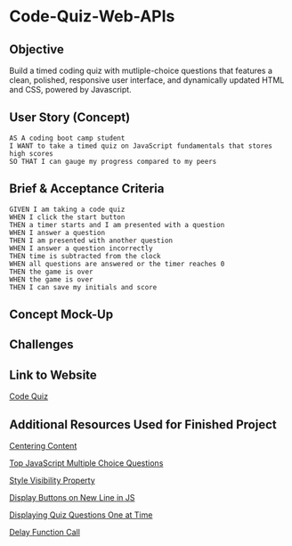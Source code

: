 # Code-Quiz-Web-APIs

## Objective

Build a timed coding quiz with mutliple-choice questions that features a clean, polished, responsive user interface, and dynamically updated HTML and CSS, powered by Javascript. 

## User Story (Concept)

```
AS A coding boot camp student
I WANT to take a timed quiz on JavaScript fundamentals that stores high scores
SO THAT I can gauge my progress compared to my peers
```

## Brief & Acceptance Criteria

```
GIVEN I am taking a code quiz
WHEN I click the start button
THEN a timer starts and I am presented with a question
WHEN I answer a question
THEN I am presented with another question
WHEN I answer a question incorrectly
THEN time is subtracted from the clock
WHEN all questions are answered or the timer reaches 0
THEN the game is over
WHEN the game is over
THEN I can save my initials and score
```

## Concept Mock-Up

## Challenges

## Link to Website

[Code Quiz](https://e-burton.github.io/Code-Quiz-Web-APIs/)

## Additional Resources Used for Finished Project

[Centering Content](https://www.freecodecamp.org/news/how-to-center-anything-with-css-align-a-div-text-and-more/)

[Top JavaScript Multiple Choice Questions](https://codeexercise.com/50-top-javascript-multiple-choice-questions-and-answers/)

[Style Visibility Property](https://www.w3schools.com/jsref/prop_style_visibility.asp)

[Display Buttons on New Line in JS](https://stackoverflow.com/questions/49316935/how-to-get-the-buttons-to-the-next-line-in-javascript)

[Displaying Quiz Questions One at Time](https://stackoverflow.com/questions/43502831/displaying-one-quiz-item-at-a-time)

[Delay Function Call](https://stackoverflow.com/questions/4738595/how-do-i-delay-a-function-call-for-5-seconds)